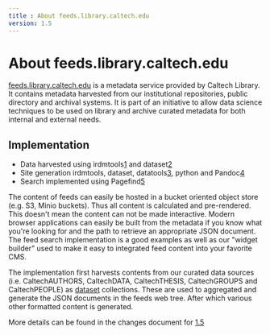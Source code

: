 ```yaml
---
title : About feeds.library.caltech.edu
version: 1.5
---
```


# About feeds.library.caltech.edu

[feeds.library.caltech.edu](/) is a metadata service provided
by Caltech Library.  It contains metadata harvested from our
institutional repositories, public directory and archival systems.
It is part of an initiative to allow data science techniques to
be used on library and archive curated metadata for both internal
and external needs.

## Implementation

- Data harvested using irdmtools[1] and dataset[2]
- Site generation irdmtools, dataset, datatools[3], python and Pandoc[4]
- Search implemented using Pagefind[5]

The content of feeds can easily be hosted in a bucket
oriented object store (e.g. S3, Minio buckets). Thus
all content is calculated and pre-rendered. This doesn't mean
the content can not be made interactive. Modern browser
applications can easily be built from the metadata if you
know what you're looking for and the path to retrieve an appropriate
JSON document. The feed search implementation is a good examples
as well as our "widget builder" used to make it easy to integrated
feed content into your favorite CMS.

The implementation first harvests contents from our curated
data sources (i.e. CaltechAUTHORS, CaltechDATA, CaltechTHESIS,
CaltechGROUPS and CaltechPEOPLE)
as [dataset](https://caltechlibrary.github.io/dataset) collections.
These are used to aggregated and generate the JSON documents in the
feeds web tree. After which various other formatted content is generated.

More details can be found in the changes document for
[1.5](v1.5-changes.md "Changes to feeds from v1.0.x to v1.5")  

[1]: https://caltechlibrary.github.io/irdmtools
[2]: https://caltechlibrary.github.io/dataset
[3]: https://caltechlibrary.github.io/datatools
[4]: https://pandoc.org
[5]: https://pagefind.app


